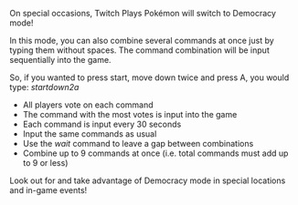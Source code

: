 On special occasions, Twitch Plays Pokémon will switch to Democracy mode!

In this mode, you can also combine several commands at once just by typing them without spaces.  The command combination will be input sequentially into the game.

So, if you wanted to press start, move down twice and press A, you would type: *startdown2a*

* All players vote on each command
* The command with the most votes is input into the game
* Each command is input every 30 seconds
* Input the same commands as usual
* Use the *wait* command to leave a gap between combinations
* Combine up to 9 commands at once (i.e. total commands must add up to 9 or less)

Look out for and take advantage of Democracy mode in special locations and in-game events!